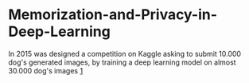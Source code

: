 # Memorization-and-Privacy-in-Deep-Learning

In 2015 was designed a competition on Kaggle asking to submit 10.000 dog's generated images, by training a deep learning model on almost 30.000 dog's images [1](https://link.springer.com/article/10.1007/s11263-015-0816-y)
